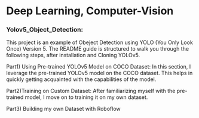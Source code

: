 # Deep Learning, Computer-Vision

### Yolov5_Object_Detection:
This project is an example of Obeject Detection using YOLO (You Only Look Once) Version 5.
The README guide is structured to walk you through the following steps, after installation and Cloning YOLOv5.

Part1) Using Pre-trained YOLOv5 Model on COCO Dataset:
In this section, I leverage the pre-trained YOLOv5 model on the COCO dataset. This helps in quickly getting acquainted with the capabilities of the model.

Part2)Training on Custom Dataset:
After familiarizing myself with the pre-trained model, I move on to training it on my own dataset. 

Part3) Building my own Dataset with Roboflow

